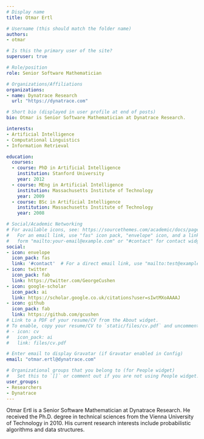 ```yaml
---
# Display name
title: Otmar Ertl

# Username (this should match the folder name)
authors:
- otmar

# Is this the primary user of the site?
superuser: true

# Role/position
role: Senior Software Mathematician

# Organizations/Affiliations
organizations:
- name: Dynatrace Research
  url: "https://dynatrace.com"

# Short bio (displayed in user profile at end of posts)
bio: Otmar is Senior Software Mathematician at Dynatrace Research.

interests:
- Artificial Intelligence
- Computational Linguistics
- Information Retrieval

education:
  courses:
  - course: PhD in Artificial Intelligence
    institution: Stanford University
    year: 2012
  - course: MEng in Artificial Intelligence
    institution: Massachusetts Institute of Technology
    year: 2009
  - course: BSc in Artificial Intelligence
    institution: Massachusetts Institute of Technology
    year: 2008

# Social/Academic Networking
# For available icons, see: https://sourcethemes.com/academic/docs/page-builder/#icons
#   For an email link, use "fas" icon pack, "envelope" icon, and a link in the
#   form "mailto:your-email@example.com" or "#contact" for contact widget.
social:
- icon: envelope
  icon_pack: fas
  link: '#contact'  # For a direct email link, use "mailto:test@example.org".
- icon: twitter
  icon_pack: fab
  link: https://twitter.com/GeorgeCushen
- icon: google-scholar
  icon_pack: ai
  link: https://scholar.google.co.uk/citations?user=sIwtMXoAAAAJ
- icon: github
  icon_pack: fab
  link: https://github.com/gcushen
# Link to a PDF of your resume/CV from the About widget.
# To enable, copy your resume/CV to `static/files/cv.pdf` and uncomment the lines below.
# - icon: cv
#   icon_pack: ai
#   link: files/cv.pdf

# Enter email to display Gravatar (if Gravatar enabled in Config)
email: "otmar.ertl@dynatrace.com"

# Organizational groups that you belong to (for People widget)
#   Set this to `[]` or comment out if you are not using People widget.
user_groups:
- Researchers
- Dynatrace
---
```


Otmar Ertl is a Senior Software Mathematician at Dynatrace Research. He received the Ph.D. degree in technical sciences from the Vienna University of Technology in 2010. His current research interests include probabilistic algorithms and data structures.
